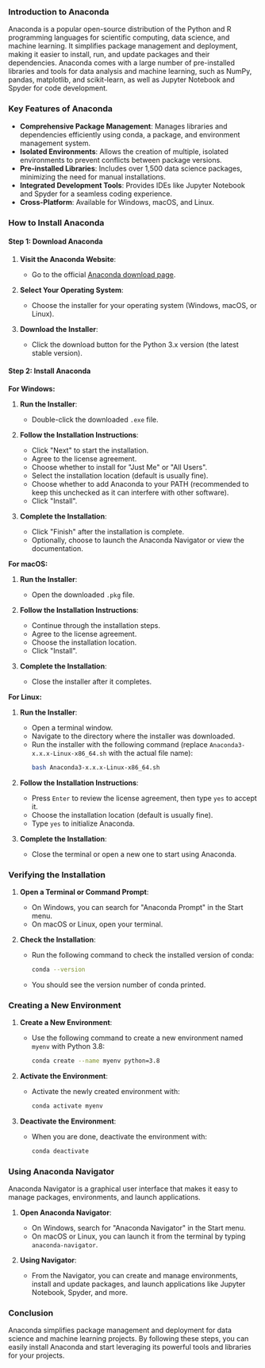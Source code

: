### Introduction to Anaconda

Anaconda is a popular open-source distribution of the Python and R programming languages for scientific computing, data science, and machine learning. It simplifies package management and deployment, making it easier to install, run, and update packages and their dependencies. Anaconda comes with a large number of pre-installed libraries and tools for data analysis and machine learning, such as NumPy, pandas, matplotlib, and scikit-learn, as well as Jupyter Notebook and Spyder for code development.

### Key Features of Anaconda

- **Comprehensive Package Management**: Manages libraries and dependencies efficiently using conda, a package, and environment management system.
- **Isolated Environments**: Allows the creation of multiple, isolated environments to prevent conflicts between package versions.
- **Pre-installed Libraries**: Includes over 1,500 data science packages, minimizing the need for manual installations.
- **Integrated Development Tools**: Provides IDEs like Jupyter Notebook and Spyder for a seamless coding experience.
- **Cross-Platform**: Available for Windows, macOS, and Linux.

### How to Install Anaconda

#### Step 1: Download Anaconda

1. **Visit the Anaconda Website**:
   - Go to the official [Anaconda download page](https://www.anaconda.com/products/distribution).

2. **Select Your Operating System**:
   - Choose the installer for your operating system (Windows, macOS, or Linux).

3. **Download the Installer**:
   - Click the download button for the Python 3.x version (the latest stable version).

#### Step 2: Install Anaconda

**For Windows:**

1. **Run the Installer**:
   - Double-click the downloaded `.exe` file.

2. **Follow the Installation Instructions**:
   - Click "Next" to start the installation.
   - Agree to the license agreement.
   - Choose whether to install for "Just Me" or "All Users".
   - Select the installation location (default is usually fine).
   - Choose whether to add Anaconda to your PATH (recommended to keep this unchecked as it can interfere with other software).
   - Click "Install".

3. **Complete the Installation**:
   - Click "Finish" after the installation is complete.
   - Optionally, choose to launch the Anaconda Navigator or view the documentation.

**For macOS:**

1. **Run the Installer**:
   - Open the downloaded `.pkg` file.

2. **Follow the Installation Instructions**:
   - Continue through the installation steps.
   - Agree to the license agreement.
   - Choose the installation location.
   - Click "Install".

3. **Complete the Installation**:
   - Close the installer after it completes.

**For Linux:**

1. **Run the Installer**:
   - Open a terminal window.
   - Navigate to the directory where the installer was downloaded.
   - Run the installer with the following command (replace `Anaconda3-x.x.x-Linux-x86_64.sh` with the actual file name):
     ```sh
     bash Anaconda3-x.x.x-Linux-x86_64.sh
     ```

2. **Follow the Installation Instructions**:
   - Press `Enter` to review the license agreement, then type `yes` to accept it.
   - Choose the installation location (default is usually fine).
   - Type `yes` to initialize Anaconda.

3. **Complete the Installation**:
   - Close the terminal or open a new one to start using Anaconda.

### Verifying the Installation

1. **Open a Terminal or Command Prompt**:
   - On Windows, you can search for "Anaconda Prompt" in the Start menu.
   - On macOS or Linux, open your terminal.

2. **Check the Installation**:
   - Run the following command to check the installed version of conda:
     ```sh
     conda --version
     ```
   - You should see the version number of conda printed.

### Creating a New Environment

1. **Create a New Environment**:
   - Use the following command to create a new environment named `myenv` with Python 3.8:
     ```sh
     conda create --name myenv python=3.8
     ```

2. **Activate the Environment**:
   - Activate the newly created environment with:
     ```sh
     conda activate myenv
     ```

3. **Deactivate the Environment**:
   - When you are done, deactivate the environment with:
     ```sh
     conda deactivate
     ```

### Using Anaconda Navigator

Anaconda Navigator is a graphical user interface that makes it easy to manage packages, environments, and launch applications.

1. **Open Anaconda Navigator**:
   - On Windows, search for "Anaconda Navigator" in the Start menu.
   - On macOS or Linux, you can launch it from the terminal by typing `anaconda-navigator`.

2. **Using Navigator**:
   - From the Navigator, you can create and manage environments, install and update packages, and launch applications like Jupyter Notebook, Spyder, and more.

### Conclusion

Anaconda simplifies package management and deployment for data science and machine learning projects. By following these steps, you can easily install Anaconda and start leveraging its powerful tools and libraries for your projects.